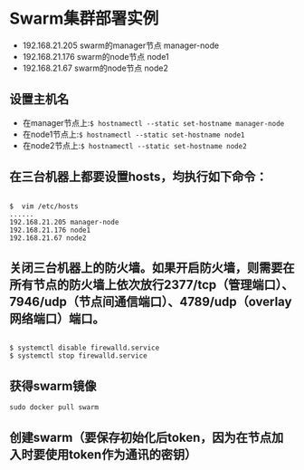 # Swarm集群部署实例

* 192.168.21.205      swarm的manager节点      manager-node
* 192.168.21.176      swarm的node节点         node1
* 192.168.21.67       swarm的node节点         node2

## 设置主机名

* 在manager节点上:`$ hostnamectl --static set-hostname manager-node`
* 在node1节点上:`$ hostnamectl --static set-hostname node1`
* 在node2节点上:`$ hostnamectl --static set-hostname node2`

## 在三台机器上都要设置hosts，均执行如下命令：

<pre><code>
$  vim /etc/hosts
......
192.168.21.205 manager-node
192.168.21.176 node1
192.168.21.67 node2
</code></pre>
## 关闭三台机器上的防火墙。如果开启防火墙，则需要在所有节点的防火墙上依次放行2377/tcp（管理端口）、7946/udp（节点间通信端口）、4789/udp（overlay 网络端口）端口。

<pre><code>
$ systemctl disable firewalld.service
$ systemctl stop firewalld.service
</code></pre>
## 获得swarm镜像

<pre><code>sudo docker pull swarm</code></pre>
## 创建swarm（要保存初始化后token，因为在节点加入时要使用token作为通讯的密钥）

